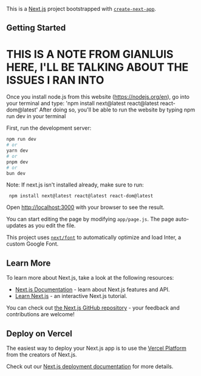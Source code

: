 This is a [Next.js](https://nextjs.org/) project bootstrapped with [`create-next-app`](https://github.com/vercel/next.js/tree/canary/packages/create-next-app).

## Getting Started

# THIS IS A NOTE FROM GIANLUIS HERE, I'LL BE TALKING ABOUT THE ISSUES I RAN INTO #
Once you install node.js from this website (https://nodejs.org/en), go into your terminal and type:
'npm install next@latest react@latest react-dom@latest'
After doing so, you'll be able to run the website by typing npm run dev in your terminal

First, run the development server:

```bash
npm run dev
# or
yarn dev
# or
pnpm dev
# or
bun dev
```
Note: If next.js isn't installed already, make sure to run:
```
 npm install next@latest react@latest react-dom@latest
```

Open [http://localhost:3000](http://localhost:3000) with your browser to see the result.

You can start editing the page by modifying `app/page.js`. The page auto-updates as you edit the file.

This project uses [`next/font`](https://nextjs.org/docs/basic-features/font-optimization) to automatically optimize and load Inter, a custom Google Font.

## Learn More

To learn more about Next.js, take a look at the following resources:

- [Next.js Documentation](https://nextjs.org/docs) - learn about Next.js features and API.
- [Learn Next.js](https://nextjs.org/learn) - an interactive Next.js tutorial.

You can check out [the Next.js GitHub repository](https://github.com/vercel/next.js/) - your feedback and contributions are welcome!

## Deploy on Vercel

The easiest way to deploy your Next.js app is to use the [Vercel Platform](https://vercel.com/new?utm_medium=default-template&filter=next.js&utm_source=create-next-app&utm_campaign=create-next-app-readme) from the creators of Next.js.

Check out our [Next.js deployment documentation](https://nextjs.org/docs/deployment) for more details.
